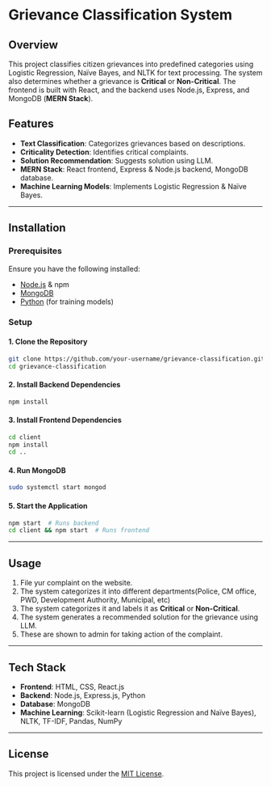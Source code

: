 # Grievance Classification System

## Overview
This project classifies citizen grievances into predefined categories using Logistic Regression, Naïve Bayes, and NLTK for text processing. The system also determines whether a grievance is **Critical** or **Non-Critical**. The frontend is built with React, and the backend uses Node.js, Express, and MongoDB (**MERN Stack**).

## Features
- **Text Classification**: Categorizes grievances based on descriptions.
- **Criticality Detection**: Identifies critical complaints.
- **Solution Recommendation**: Suggests solution using LLM.
- **MERN Stack**: React frontend, Express & Node.js backend, MongoDB database.
- **Machine Learning Models**: Implements Logistic Regression & Naïve Bayes.

---

## Installation

### Prerequisites
Ensure you have the following installed:
- [Node.js](https://nodejs.org/) & npm
- [MongoDB](https://www.mongodb.com/)
- [Python](https://www.python.org/) (for training models)

### Setup
#### 1. Clone the Repository
```sh
git clone https://github.com/your-username/grievance-classification.git
cd grievance-classification
```

#### 2. Install Backend Dependencies
```sh
npm install
```

#### 3. Install Frontend Dependencies
```sh
cd client
npm install
cd ..
```

#### 4. Run MongoDB
```sh
sudo systemctl start mongod
```

#### 5. Start the Application
```sh
npm start  # Runs backend  
cd client && npm start  # Runs frontend
```

---

## Usage
1. File yur complaint on the website.
2. The system categorizes it into different departments(Police, CM office, PWD, Development Authority, Municipal, etc)
3. The system categorizes it and labels it as **Critical** or **Non-Critical**.
4. The system generates a recommended solution for the grievance using LLM.
5. These are shown to admin for taking action of the complaint.
---

## Tech Stack
- **Frontend**: HTML, CSS, React.js
- **Backend**: Node.js, Express.js, Python
- **Database**: MongoDB
- **Machine Learning**: Scikit-learn (Logistic Regression and Naïve Bayes), NLTK, TF-IDF, Pandas, NumPy

---

## License
This project is licensed under the [MIT License](LICENSE).
